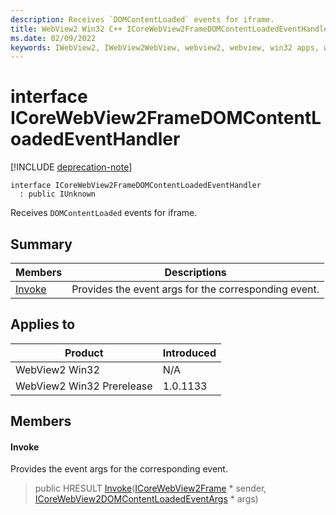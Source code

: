 ```yaml
---
description: Receives `DOMContentLoaded` events for iframe.
title: WebView2 Win32 C++ ICoreWebView2FrameDOMContentLoadedEventHandler
ms.date: 02/09/2022
keywords: IWebView2, IWebView2WebView, webview2, webview, win32 apps, win32, edge, ICoreWebView2, ICoreWebView2Controller, browser control, edge html, ICoreWebView2FrameDOMContentLoadedEventHandler
---
```


# interface ICoreWebView2FrameDOMContentLoadedEventHandler

[!INCLUDE [deprecation-note](../includes/deprecation-note.md)]

```
interface ICoreWebView2FrameDOMContentLoadedEventHandler
  : public IUnknown
```

Receives `DOMContentLoaded` events for iframe.

## Summary

 Members                        | Descriptions
--------------------------------|---------------------------------------------
[Invoke](#invoke) | Provides the event args for the corresponding event.

## Applies to

Product                         | Introduced
--------------------------------|---------------------------------------------
WebView2 Win32            |    N/A
WebView2 Win32 Prerelease |    1.0.1133

## Members

#### Invoke

Provides the event args for the corresponding event.

> public HRESULT [Invoke](#invoke)([ICoreWebView2Frame](icorewebview2frame.md) * sender, [ICoreWebView2DOMContentLoadedEventArgs](icorewebview2domcontentloadedeventargs.md) * args)

